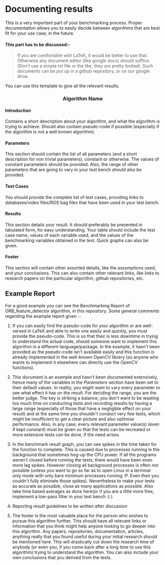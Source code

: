 # Documenting results

This is a very important part of your benchmarking process. Proper documentation allows you to easily decide between algorithms that are best fit for your use case, in the future. 


#### This part has to be discussed:-

> If you are comfortable with LaTeX, it would be better to use that. Otherwise any document editor (like google docs) should suffice. (Don't use a simple txt file or the like, they are pretty limited). Such documents can be put up in a github repository, or on our google drive.    

You can use this template to give all the relevant results.

### <center>Algorithm Name</center>

#### Introduction
Contains a short description about your algorithm, and what the algorithm is trying to achieve. Should also contain pseudo-code if possible (especially if the algorithm is not a well known algorithm).

#### Parameters
This section should contain the list of all parameters (and a short description for non trivial parameters), constant or otherwise. The values of constant parameters should be provided. Also, the range of other parameters that are going to vary in your test bench should also be provided.

#### Test Cases
You should provide the complete list of test cases, providing links to databases/video files/ROS bag files that have been used in your test bench.

#### Results
This section details your result. It should preferably be presented in tabulated form, for easy understanding. Your table should include the test case name, values of each variable used, and the values of the benchmarking variables obtained in the test. Quick graphs can also be given.

#### Footer
This section will contain other assorted details, like the assumptions used, and your conclusions. This can also contain other relevant links, like links to research papers on the particular algorithm, github repositories, etc. 

## Example Report
For a good example you can see the Benchmarking Report of ORB_feature_detector algorithm, in this repository. Some general comments regarding the example report given :-

1) If you can easily find the pseudo-code for your algorithm or are well-versed in LaTeX and able to write one easily and quickly, you must provide the pseudo-code. This is so that their is less downtime in trying to understand the actual code, should someone want to implement this algorithm in a different language/package. In the example, it hasn't been provided as the pseudo-code isn't available easily and this function is already implemented in the well-known OpenCV library (so anyone who wants to implement it elsewhere can directly use the OpenCV functions).

2) This document is an example and hasn't been documented extensively, hence many of the variables in the _Parameters_ section have been set to their default values. In reality, you might want to vary every parameter to see what effect it has on the result. For deciding the range, you are the better judge. The key is striking a balance; you don't want to be wasting too much time on conducting tests and recording results by having a large range (especially of those that have a negligible effect on your result) and at the same time you shouldn't conduct very few tests, which might be insufficient to get a clear picture and also optimise performance. Also, in any case, every relevant parameter value(s) (even if kept constant) must be given so that the tests can be recreated or more extensive tests can be done, if the need arises.

3) In the benchmark result graph, you can see spikes in the time taken for the function to complete. This is caused due to processes running in the background that sometimes hog-up the CPU power. If all the programs weren't closed before running the tests, there would have been even more lag spikes. However closing all background processes is often not possible (unless you want to go so far as to open Linux in a terminal only mode with only bare minimum processes running :P. Even then you couldn't fully eliminate those spikes). Nevertheless to make your tests as accurate as possible, close as many applications as possible. Also take time based averages as done here(or if you are a little more free, implement a low-pass filter in your test bench :) ).

4) Reporting result guidelines to be written after discussion

5) The footer is the most valuable place for the person who wishes to pursue this algorithm further. This should have all relevant links or information that you think might help anyone looking to go deeper into this algorithm. Any papers, repositories, documentation, articles, anything really that you found useful during your initial research should be mentioned here. This will drastically cut down the research time of anybody (or even you, if you come back after a long time to use this algorithm) trying to understand the algorithm. You can also include your own conclusions that you derived from the tests.